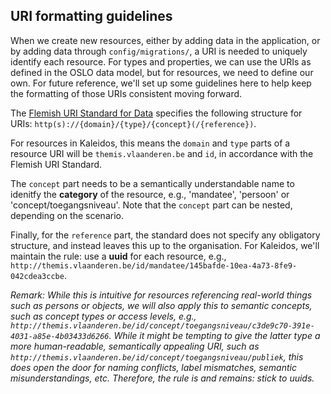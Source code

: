 ## URI formatting guidelines

When we create new resources, either by adding data in the application, or by adding data through `config/migrations/`, a URI is needed to uniquely identify each resource. For types and properties, we can use the URIs as defined in the OSLO data model, but for resources, we need to define our own. For future reference, we'll set up some guidelines here to help keep the formatting of those URIs consistent moving forward.

The [Flemish URI Standard for Data](https://assets.vlaanderen.be/image/upload/v1637336713/Vlaamse_URI-standaard_voor_data_ifmzka.pdf) specifies the following structure for URIs: `http(s)://{domain}/{type}/{concept}(/{reference})`.

For resources in Kaleidos, this means the `domain` and `type` parts of a resource URI will be `themis.vlaanderen.be` and `id`, in accordance with the Flemish URI Standard.

The `concept` part needs to be a semantically understandable name to idenitfy the **category** of the resource, e.g., 'mandatee', 'persoon' or 'concept/toegangsniveau'. Note that the `concept` part can be nested, depending on the scenario.

Finally, for the `reference` part, the standard does not specify any obligatory structure, and instead leaves this up to the organisation. For Kaleidos, we'll maintain the rule: use a **uuid** for each resource, e.g., `http://themis.vlaanderen.be/id/mandatee/145bafde-10ea-4a73-8fe9-042cdea3ccbe`.

*Remark: While this is intuitive for resources referencing real-world things such as persons or objects, we will also apply this to semantic concepts, such as concept types or access levels, e.g., `http://themis.vlaanderen.be/id/concept/toegangsniveau/c3de9c70-391e-4031-a85e-4b03433d6266`. While it might be tempting to give the latter type a more human-readable, semantically appealing URI, such as `http://themis.vlaanderen.be/id/concept/toegangsniveau/publiek`, this does open the door for naming conflicts, label mismatches, semantic misunderstandings, etc. Therefore, the rule is and remains: stick to uuids.*
